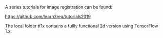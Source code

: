 A series tutorials for image registration can be found:

https://github.com/learn2reg/tutorials2019


The local folder [tf1x](./tf1x) contains a fullly functional 2d version using TensorFlow 1.x.
